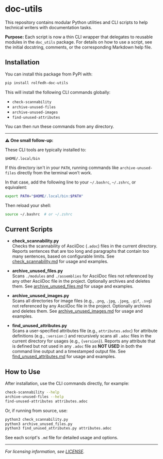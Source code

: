 # doc-utils

This repository contains modular Python utilities and CLI scripts to help technical writers with documentation tasks.

**Purpose:**
Each script is now a thin CLI wrapper that delegates to reusable modules in the `doc_utils` package. For details on how to use a script, see the initial docstring, comments, or the corresponding Markdown help file.

## Installation

You can install this package from PyPI with:

```sh
pip install rolfedh-doc-utils
```

This will install the following CLI commands globally:
- `check-scannability`
- `archive-unused-files`
- `archive-unused-images`
- `find-unused-attributes`

You can then run these commands from any directory.


---

**⚠️ One small follow-up:**

These CLI tools are typically installed to:

```
$HOME/.local/bin
```

If this directory isn't in your `PATH`, running commands like `archive-unused-files` directly from the terminal won’t work.

In that case, add the following line to your `~/.bashrc`, `~/.zshrc`, or equivalent:

```bash
export PATH="$HOME/.local/bin:$PATH"
```

Then reload your shell:

```bash
source ~/.bashrc  # or ~/.zshrc
```

## Current Scripts

- **check_scannability.py**  
  Checks the scannability of AsciiDoc (`.adoc`) files in the current directory. Reports sentences that are too long and paragraphs that contain too many sentences, based on configurable limits. See [check_scannability.md](check_scannability.md) for usage and examples.

- **archive_unused_files.py**  
  Scans `./modules` and `./assemblies` for AsciiDoc files not referenced by any other AsciiDoc file in the project. Optionally archives and deletes them. See [archive_unused_files.md](archive_unused_files.md) for usage and examples.

- **archive_unused_images.py**  
  Scans all directories for image files (e.g., `.png`, `.jpg`, `.jpeg`, `.gif`, `.svg`) not referenced by any AsciiDoc file in the project. Optionally archives and deletes them. See [archive_unused_images.md](archive_unused_images.md) for usage and examples.

- **find_unused_attributes.py**  
  Scans a user-specified attributes file (e.g., `attributes.adoc`) for attribute definitions (e.g., `:version:`) and recursively scans all `.adoc` files in the current directory for usages (e.g., `{version}`). Reports any attribute that is defined but not used in any `.adoc` file as **NOT USED** in both the command line output and a timestamped output file. See [find_unused_attributes.md](find_unused_attributes.md) for usage and examples.

## How to Use

After installation, use the CLI commands directly, for example:

```sh
check-scannability --help
archive-unused-files --help
find-unused-attributes attributes.adoc
```

Or, if running from source, use:

```sh
python3 check_scannability.py
python3 archive_unused_files.py
python3 find_unused_attributes.py attributes.adoc
```

See each script's `.md` file for detailed usage and options.

---

*For licensing information, see [LICENSE](LICENSE).*
